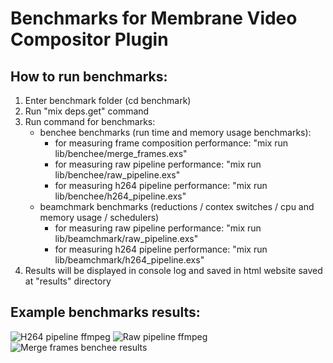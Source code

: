 # Benchmarks for Membrane Video Compositor Plugin

## How to run benchmarks:

1.  Enter benchmark folder (cd benchmark)
2.  Run "mix deps.get" command
3.  Run command for benchmarks:
    - benchee benchmarks (run time and memory usage benchmarks): 
        - for measuring frame composition performance: "mix run lib/benchee/merge_frames.exs"
        - for measuring raw pipeline performance: "mix run lib/benchee/raw_pipeline.exs"
        - for measuring h264 pipeline performance: "mix run lib/benchee/h264_pipeline.exs"
    - beamchmark benchmarks (reductions / contex switches / cpu and memory usage / schedulers)
        - for measuring raw pipeline performance: "mix run lib/beamchmark/raw_pipeline.exs"
        - for measuring h264 pipeline performance: "mix run lib/beamchmark/h264_pipeline.exs"
4. Results will be displayed in console log and saved in html website saved at "results" directory

## Example benchmarks results:
<img src="/assets/results_beamchmark_h264_pipeline_ffmpeg.png" alt="H264 pipeline ffmpeg" title="H264 pipeline beamchmark ffmpeg">
<img src="/assets/results_beamchmark_raw_pipeline_ffmpeg.png" alt="Raw pipeline ffmpeg" title="Raw pipeline beamchmark ffmpeg">
<img src="/assets/results_benchee_merge_frames_720p.png" alt="Merge frames benchee results" title="Merge frames benchee results">